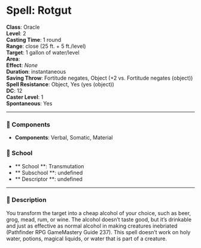 
# Spell: Rotgut
**Class**: Oracle  
**Level**: 2  
**Casting Time**: 1 round  
**Range**: close (25 ft. + 5 ft./level)  
**Target**: 1 gallon of water/level  
**Area**:   
**Effect**: _None_  
**Duration**: instantaneous  
**Saving Throw**: Fortitude negates, Object (+2 vs. Fortitude negates (object))  
**Spell Resistance**: Object, Yes (yes (object))  
**DC**: 12  
**Caster Level**: 1  
**Spontaneous**: Yes

---

### 🔮 Components
- **Components**: Verbal, Somatic, Material

### 🏫 School
- ** School **: Transmutation
- ** Subschool **: undefined
- ** Descriptor **: undefined
---

### 📜 Description
You transform the target into a cheap alcohol of your choice, such as beer, grog, mead, rum, or wine. The alcohol doesn’t taste good, but it’s drinkable and just as effective as normal alcohol in making creatures inebriated (Pathfinder RPG GameMastery Guide 237). This spell doesn’t work on holy water, potions, magical liquids, or water that is part of a creature.

